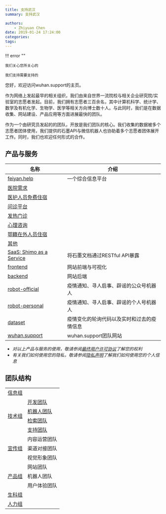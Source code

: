 ```yaml
---
title: 支持武汉
summary: 支持武汉

authors:
    - Zhiyuan Chen
date: 2019-01-24 17:24:00
categories: 
tags:
---
```


!!! error ""

    我们关心您所关心的
    
    我们支持需要支持的

您好，欢迎访问wuhan.support的主页。

作为网络上发起最早的相关组织，我们由来自世界一流院校与相关企业研究院/实验室的志愿者发起。目前，我们拥有志愿者三百余名，其中计算机科学、统计学、数学及有机化学、生物学、医学等相关方向博士数十人。与此同时，我们是在数据收集、网站建设、产品应用等方面进展最快的团队。

作为一个由研究员发起的的团队，开放是我们团队的核心。我们收集的数据被多个志愿者团体使用，我们提供的石墨API与微信机器人也协助着多个志愿者团体展开工作。同时，我们也欢迎任何形式的合作。

## 产品与服务

| 名称                                                                        | 介绍                                 |
|----------------------------------------------------------------------------|--------------------------------------|
| [feiyan.help](https://feiyan.help/)                                        | 一个综合信息平台                       |
| [医院需求](https://shimo.im/sheets/5zAZVlMwYDt5FgAo/)                       |                                      |
| [医护人员免费住宿](https://shimo.im/sheets/lnq8Mwxlv0F6F4kw/)                |                                      |
| [问诊平台](https://shimo.im/sheets/kDQJ6vWgWWwq8r8H/MODOC/)                 |                                      |
| [发热门诊](https://shimo.im/sheets/Ne3NVm6WRKfOF93O/)                       |                                      |
| [心理咨询](https://shimo.im/sheets/Dpy6Q668cj3Xx8Rq/MODOC/)                 |                                      |
| [鄂籍在外人员住宿](https://shimo.im/sheets/DR3OV8MN9yUxFnAB/)                |                                      |
| [其他](https://shimo.im/sheets/XRkgJOMRW0CrFbqM/MODOC/)                    |                                      |
| [SaaS: Shimo as a Service](https://github.com/wuhan-support/shimo-openapi) | 将石墨文档通过RESTful API暴露          |
| [frontend](https://github.com/wuhan-support/frontend)                      | 网站前端与可视化                       |
| [backend](https://github.com/wuhan-support/backend)                        | 网站后端                              |
| [robot-official](https://github.com/wuhan-support/robot-official)          | 疫情通知、寻人启事、辟谣的公众号机器人    |
| [robot-personal](https://github.com/wuhan-support/robot-personal)          | 疫情通知、寻人启事、辟谣的个人号机器人    |
| [dataset](https://github.com/wuhan-support/dataset)                        | 疫情变化的轮询代码以及实时和过去的疫情信息 |
| [wuhan.support](https://github.com/wuhan-support/wuhan.support)            | wuhan.support团队网站                 |

+ *对以上产品与服务的使用，敬请参阅[最终用户许可协议](/eula)了解您的权利*
+ *有关我们如何使用您的隐私，敬请参阅[隐私声明](/privacy)了解我们如何使用您的个人信息*

## 团队结构

<table>
  <tr>
    <td><center><a href="/information">信息组</a></center></td>
    <td></td>
  </tr>
  <tr>
    <td rowspan="5"><center><a href="/technology">技术组</a></center></td>
  </tr>
  <tr>
    <td><a href="/technology/develop">开发团队</a></td>
  </tr>
  <tr>
    <td><a href="/technology/robot">机器人团队</a></td>
  </tr>
  <tr>
    <td><a href="/technology/search">检索团队</a></td>
  </tr>
  <tr>
    <td><a href="/technology/support">支持团队</a></td>
  </tr>
  <tr>
    <td rowspan="4"><center><a href="/propaganda">宣传组</a><br></center></td>
  </tr>
  <tr>
    <td>内容运营团队</td>
  </tr>
  <tr>
    <td>渠道对接团队</td>
  </tr>
  <tr>
    <td>视觉形象团队</td>
  </tr>
  <tr>
    <td rowspan="4"><center><a href="/project">产品组</a><br></center></td>
  </tr>
  <tr>
    <td>网站团队</td>
  </tr>
  <tr>
    <td>机器人团队</td>
  </tr>
  <tr>
    <td>用户体验团队</td>
  </tr>
  <tr>
    <td><center><a href="/biology">生科组</a></center></td>
    <td></td>
  </tr>
  <tr>
    <td><center><a href="/human_resource">人力组</a></center></td>
    <td></td>
  </tr>
</table>
